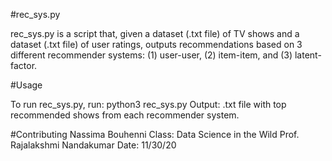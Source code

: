 #rec_sys.py

rec_sys.py is a script that, given a dataset (.txt file) of TV shows and a dataset (.txt file) of user ratings, outputs recommendations based on 3 different recommender systems: (1) user-user, (2) item-item, and (3) latent-factor.

#Usage

To run rec_sys.py, run: python3 rec_sys.py
Output: .txt file with top recommended shows from each recommender system.

#Contributing
Nassima Bouhenni
Class: Data Science in the Wild
Prof. Rajalakshmi Nandakumar
Date: 11/30/20
